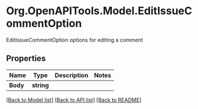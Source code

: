 # Org.OpenAPITools.Model.EditIssueCommentOption
EditIssueCommentOption options for editing a comment

## Properties

Name | Type | Description | Notes
------------ | ------------- | ------------- | -------------
**Body** | **string** |  | 

[[Back to Model list]](../README.md#documentation-for-models) [[Back to API list]](../README.md#documentation-for-api-endpoints) [[Back to README]](../README.md)

